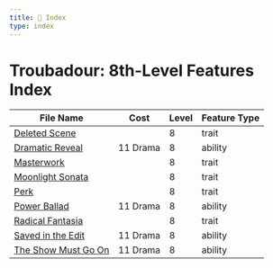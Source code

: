 ```yaml
---
title: 📑 Index
type: index
---
```


# Troubadour: 8th-Level Features Index

| File Name                                             | Cost     | Level | Feature Type |
| ----------------------------------------------------- | -------- | ----- | ------------ |
| [Deleted Scene](../Deleted%20Scene)                   |          | 8     | trait        |
| [Dramatic Reveal](../Dramatic%20Reveal)               | 11 Drama | 8     | ability      |
| [Masterwork](../Masterwork)                           |          | 8     | trait        |
| [Moonlight Sonata](../Moonlight%20Sonata)             |          | 8     | trait        |
| [Perk](../Perk)                                       |          | 8     | trait        |
| [Power Ballad](../Power%20Ballad)                     | 11 Drama | 8     | ability      |
| [Radical Fantasia](../Radical%20Fantasia)             |          | 8     | trait        |
| [Saved in the Edit](../Saved%20in%20the%20Edit)       | 11 Drama | 8     | ability      |
| [The Show Must Go On](../The%20Show%20Must%20Go%20On) | 11 Drama | 8     | ability      |
